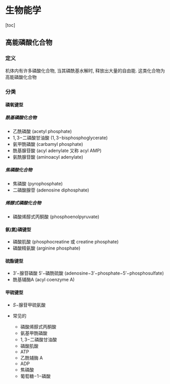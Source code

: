 # 生物能学

[toc]

## 高能磷酸化合物

### 定义

机体内有许多磷酸化合物, 当其磷酰基水解时, 释放出大量的自由能. 这类化合物为高能磷酸化合物

### 分类

#### 磷氧键型

##### 酰基磷酸化合物

+ 乙酰磷酸 (acetyl phosphate)
+ $1,3-$二磷酸甘油酸 ($1,3-$bisphosphoglycerate)
+ 氨甲酰磷酸 (carbamyl phosphate)
+ 酰基腺苷酸 (acyl adenylate 又称 acyl AMP)
+ 氨酰腺苷酸 (aminoacyl adenylate)

##### 焦磷酸化合物

+ 焦磷酸 (pyrophosphate)
+ 二磷酸腺苷 (adenosine diphosphate)

##### 烯醇式磷酸化合物

+ 磷酸烯醇式丙酮酸 (phosphoenolpyruvate)

#### 氨(氮)磷键型

+ 磷酸肌酸 (phosphocreatine 或 creatine phosphate)
+ 磷酸精氨酸 (arginine phosphate)

#### 硫酯键型
+ $3'-$腺苷磷酸 $5'-$磷酰硫酸 (adenosine$-3'-$phosphate$-5'-$phosphosulfate)
+ 酰基辅酶A (acyl coenzyme A)

#### 甲硫键型

+ $S-$腺苷甲硫氨酸

 + 常见的
   + 磷酸烯醇式丙酮酸
   + 氨基甲酰磷酸
   + $1,3-$二磷酸甘油酸
   + 磷酸肌酸
   + ATP
   + 乙酰辅酶 A
   + ADP
   + 焦磷酸
   + 葡萄糖$-1-$磷酸